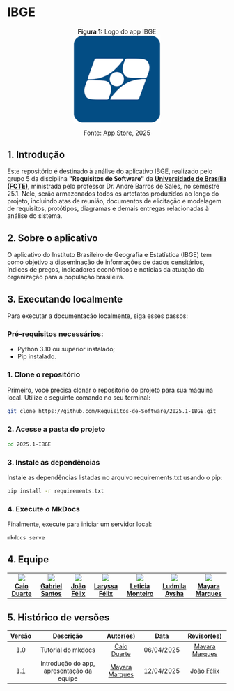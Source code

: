 # IBGE

<div align="center">
<p style="text-align: center; margin: auto"><b>Figura 1:</b> Logo do app IBGE</p>
<img src="docs/assets/logo_ibge.png" width="200px;" alt="Erro ao carregar imagem" style="display: block; margin: 0 auto;">
<p style="text-align: center; margin: 1 auto">Fonte: <a href="https://apps.apple.com/br/app/ibge/id1046974846">App Store</a>, 2025</p>
</div>

## 1. Introdução
Este repositório é destinado à análise do aplicativo IBGE, realizado pelo grupo 5 da disciplina <b>"Requisitos de Software"</b> da <b><a href="https://fcte.unb.br/">Universidade de Brasília (FCTE)</a></b>, ministrada pelo professor Dr. André Barros de Sales, no semestre 25.1. Nele, serão armazenados todos os artefatos produzidos ao longo do projeto, incluindo atas de reunião, documentos de elicitação e modelagem de requisitos, protótipos, diagramas e demais entregas relacionadas à análise do sistema.  

## 2. Sobre o aplicativo
O aplicativo do Instituto Brasileiro de Geografia e Estatística (IBGE) tem como objetivo a disseminação de informações de dados censitários, índices de preços, indicadores econômicos e notícias da atuação da organização para a população brasileira.

## 3. Executando localmente
Para executar a documentação localmente, siga esses passos:

### Pré-requisitos necessários:
- Python 3.10 ou superior instalado;
- Pip instalado.

### 1. Clone o repositório
Primeiro, você precisa clonar o repositório do projeto para sua máquina local. Utilize o seguinte comando no seu terminal:

```bash
git clone https://github.com/Requisitos-de-Software/2025.1-IBGE.git
```

### 2. Acesse a pasta do projeto

```bash
cd 2025.1-IBGE
```
### 3. Instale as dependências

Instale as dependências listadas no arquivo requirements.txt usando o pip:

```bash
pip install -r requirements.txt
```
### 4. Execute o MkDocs

Finalmente, execute para iniciar um servidor local: 

```bash
mkdocs serve
```

## 4. Equipe
<table align="center">
  <tr>
    <td align="center">
      <img src="https://avatars.githubusercontent.com/u/134105981?v=4" width=100><br>
      <b><a href="https://github.com/caioduart3">Caio Duarte</a></b><br>
    </td>
    <td align="center">
      <img src="https://avatars.githubusercontent.com/u/144184007?v=4" width=100><br>
      <b><a href="https://github.com/GabrielSPinto">Gabriel Santos</a></b><br>
    </td>
    <td align="center">
      <img src="https://avatars.githubusercontent.com/u/144493751?v=4" width=100><br>
      <b><a href="https://github.com/joaofmoreiraa">João Félix</a></b><br>
    </td>
    <td align="center">
      <img src="https://avatars.githubusercontent.com/u/143897458?v=4" width=100><br>
      <b><a href="https://github.com/felixlaryssa">Laryssa Félix</a></b><br>
    </td>
    <td align="center">
      <img src="https://avatars.githubusercontent.com/u/152661076?v=4" width=100><br>
      <b><a href="https://github.com/LeticiaMonteiroo">Leticia Monteiro</a></b><br>
    </td>
    <td align="center">
      <img src="https://avatars.githubusercontent.com/u/91512745?v=4" width=100><br>
      <b><a href="https://github.com/ludmilaaysha">Ludmila Aysha</a></b><br>
    </td>
    <td align="center">
      <img src="https://avatars.githubusercontent.com/u/144369305?v=4" width=100><br>
      <b><a href="https://github.com/maymarquee">Mayara Marques</a></b><br>
    </td>
  </tr>

</table>

## 5. Histórico de versões
| Versão |Descrição     |Autor(es)                                       |Data    |Revisor(es)|
|:-:     | :-:          | :-:                                        | :-:        |:-:|
|1.0     |Tutorial do mkdocs|[Caio Duarte](https://github.com/caioduart3)| 06/04/2025 | [Mayara Marques](https://github.com/maymarquee)  |
|1.1     |Introdução do app, apresentação da equipe|[Mayara Marques](https://github.com/maymarquee)| 12/04/2025 | [João Félix](https://github.com/joaofmoreiraa)| 12/04/2025 |
